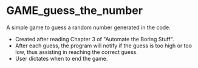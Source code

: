 # GAME_guess_the_number
A simple game to guess a random number generated in the code.

* Created after reading Chapter 3 of "Automate the Boring Stuff".
* After each guess, the program will notify if the guess is too high or too low, thus assisting in reaching the correct guess.
* User dictates when to end the game.  
